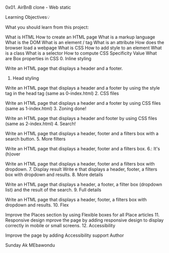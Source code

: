 0x01. AirBnB clone - Web static

Learning Objectives:bulb:

What you should learn from this project:

What is HTML
How to create an HTML page
What is a markup language
What is the DOM
What is an element / tag
What is an attribute
How does the browser load a webpage
What is CSS
How to add style to an element
What is a class
What is a selector
How to compute CSS Specificity Value
What are Box properties in CSS
0. Inline styling

Write an HTML page that displays a header and a footer.
1. Head styling

Write an HTML page that displays a header and a footer by using the style tag in the head tag (same as 0-index.html)
2. CSS files

Write an HTML page that displays a header and a footer by using CSS files (same as 1-index.html)
3. Zoning done!

Write an HTML page that displays a header and footer by using CSS files (same as 2-index.html)
4. Search!

Write an HTML page that displays a header, footer and a filters box with a search button.
5. More filters

Write an HTML page that displays a header, footer and a filters box.
6.: It's (h)over

Write an HTML page that displays a header, footer and a filters box with dropdown.
7. Display result
Write e that displays a header, footer, a filters box with dropdown and results.
8. More details

Write an HTML page that displays a header, a footer, a filter box (dropdown list) and the result of the search.
9. Full details

Write an HTML page that displays a header, footer, a filters box with dropdown and results.
10. Flex

Improve the Places section by using Flexible boxes for all Place articles
11. Responsive design
mprove the page by adding responsive design to display correctly in mobile or small screens.
12. Accessibility

Improve the page by adding Accessibility support
Author

Sunday Ak MEbawondu
